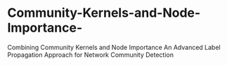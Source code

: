 # Community-Kernels-and-Node-Importance-
Combining Community Kernels and Node Importance An Advanced Label Propagation Approach for Network Community Detection
